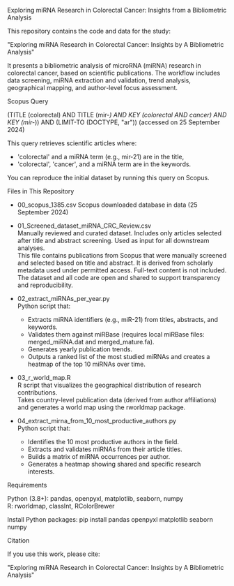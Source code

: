 Exploring miRNA Research in Colorectal Cancer: Insights from a Bibliometric Analysis

This repository contains the code and data for the study:

"Exploring miRNA Research in Colorectal Cancer: Insights by A Bibliometric Analysis"

It presents a bibliometric analysis of microRNA (miRNA) research in colorectal cancer, based on scientific publications. The workflow includes data screening, miRNA extraction and validation, trend analysis, geographical mapping, and author-level focus assessment.

Scopus Query

(TITLE (colorectal) AND TITLE (mir-*) AND KEY (colorectal AND cancer) AND KEY (mir-*)) AND (LIMIT-TO (DOCTYPE, "ar")) 
(accessed on 25 September 2024)

This query retrieves scientific articles where:
- 'colorectal' and a miRNA term (e.g., mir-21) are in the title,
- 'colorectal', 'cancer', and a miRNA term are in the keywords.

You can reproduce the initial dataset by running this query on Scopus.

Files in This Repository

- 00_scopus_1385.csv
  Scopus downloaded database in data (25 September 2024) 

- 01_Screened_dataset_miRNA_CRC_Review.csv  
  Manually reviewed and curated dataset. Includes only articles selected after title and abstract screening. Used as input for all downstream analyses.  
  This file contains publications from Scopus that were manually screened and selected based on title and abstract. It is derived from scholarly metadata used under permitted access. Full-text content is not included. The dataset and all code are open and shared to support transparency and reproducibility.

- 02_extract_miRNAs_per_year.py  
  Python script that:
  - Extracts miRNA identifiers (e.g., miR-21) from titles, abstracts, and keywords.
  - Validates them against miRBase (requires local miRBase files: merged_miRNA.dat and merged_mature.fa).
  - Generates yearly publication trends.
  - Outputs a ranked list of the most studied miRNAs and creates a heatmap of the top 10 miRNAs over time.

- 03_r_world_map.R  
  R script that visualizes the geographical distribution of research contributions.  
  Takes country-level publication data (derived from author affiliations) and generates a world map using the rworldmap package.

- 04_extract_mirna_from_10_most_productive_authors.py  
  Python script that:
  - Identifies the 10 most productive authors in the field.
  - Extracts and validates miRNAs from their article titles.
  - Builds a matrix of miRNA occurrences per author.
  - Generates a heatmap showing shared and specific research interests.

Requirements

Python (3.8+): pandas, openpyxl, matplotlib, seaborn, numpy  
R: rworldmap, classInt, RColorBrewer

Install Python packages:
pip install pandas openpyxl matplotlib seaborn numpy

Citation

If you use this work, please cite:

"Exploring miRNA Research in Colorectal Cancer: Insights by A Bibliometric Analysis"
